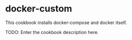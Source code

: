 # docker-custom

This cookbook installs docker-compose and docker itself.

TODO: Enter the cookbook description here.
